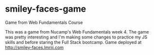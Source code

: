 # smiley-faces-game
Game from Web Fundamentals Course

This was a game from Nucamp's Web Fundamentals week 4. The game was pretty interesting and I'm making some changes to practice my JS skills and before staring the Full Stack bootcamp. Game deployed at http://smiley-faces.lmriii.com
